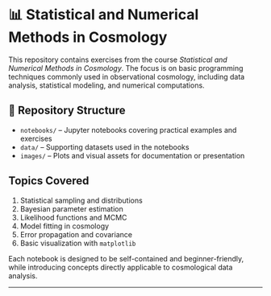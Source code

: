 # 📊 Statistical and Numerical Methods in Cosmology

This repository contains exercises from the course *Statistical and Numerical Methods in Cosmology*. The focus is on basic programming techniques commonly used in observational cosmology, including data analysis, statistical modeling, and numerical computations.

## 📁 Repository Structure

- `notebooks/` – Jupyter notebooks covering practical examples and exercises  
- `data/` – Supporting datasets used in the notebooks  
- `images/` – Plots and visual assets for documentation or presentation

## Topics Covered

1. Statistical sampling and distributions
2. Bayesian parameter estimation
3. Likelihood functions and MCMC
4. Model fitting in cosmology
5. Error propagation and covariance
6. Basic visualization with `matplotlib`

Each notebook is designed to be self-contained and beginner-friendly, while introducing concepts directly applicable to cosmological data analysis.

---
